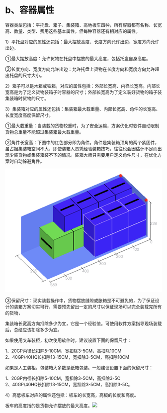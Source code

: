 # b、容器属性

容器类型包括：平托盘、箱子、集装箱、高地板车四种，所有容器都有名称、长宽高、数量、类型、费用这些基本属性，但每种容器还有相对应的属性。

1）平托盘对应的属性还包括：最大摆放高度、长度方向允许出边、宽度方向允许出边。

①最大摆放高度：允许货物在托盘中摆放的最大高度，包括托盘自身高度。

②长度方向、宽度方向允许出边：允许托盘上货物在长度方向和宽度方向允许超出托盘的尺寸大小。

2）箱子可以是木箱或铁箱，对应的属性包括：外部长宽高、内径长宽高。内部长宽高是为了定义货物装箱子时容器的尺寸；外部长宽高为了定义装好货物的箱子装集装箱时货物的尺寸。

3）集装箱对应的属性还包括：集装箱最大载重量、内部长宽高、角件的长宽高、长度宽度高度保留尺寸。

①最大载重量：当装载的货物较重时，为了安全运输，方案优化时软件自动限制货物总重量不能超过集装箱最大载重量。

②角件长宽高：下图中的红色部分即为角件。角件是集装箱顶角的两个紧固件，虽占据集装箱空间不大，即使装箱人员凭经验装箱技巧，往往也会因估计不足而出现少装货物或集装箱装不下的情况。装箱大师只需要用户定义角件尺寸，在优化方案时自动躲避角件。

![](../../../../.gitbook/assets/4.18.png)

③保留尺寸：现实装载操作中，货物摆放缝隙或胀箱是不可避免的，为了保证设计的装箱方案切实可行，需要预先留出一定的尺寸以保证现场可以完全装载完所有的货物，

集装箱长宽高方向扣除多少为宜，它是一个经验值。可使用软件方案指导现场装载后，总结应该扣除多少为宜。

如果使用叉车装柜，初次使用软件时，建议设置下面的保留尺寸：

1、20GP内径长扣除5-10CM，宽扣除3-5CM，高扣除10CM  
2、40GP\40HQ长扣除13-15CM，宽扣除3-5CM，高扣除10CM

如果是人工装柜，包装箱大多数是纸箱包装。一般建议设置下面的保留尺寸：

1、20GP内径长扣除5-10CM，宽扣除3-5CM，高扣除3-5C  
2、40GP\40HQ长扣除13-15CM，宽扣除3-5CM，高扣除3-5C。

4）高低板车对应的属性还包括：板车的长宽高，高板的长度和高度。

板车的高度指的是货物允许摆放的最大高度。![](https://github.com/loadmaster-inc/doc/tree/a57bfc4f602098b83a14d9899ca37e88e18e4334/.gitbook/assets/rr.png)

